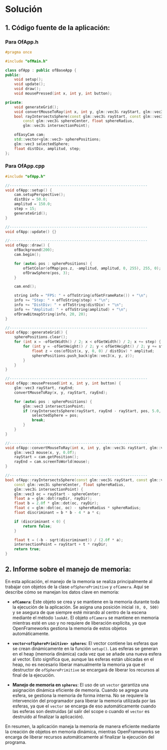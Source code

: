 
# Solución

## 1. **Código fuente de la aplicación:**

### Para OfApp.h
```cpp
#pragma once

#include "ofMain.h"

class ofApp : public ofBaseApp {
public:
    void setup();
    void update();
    void draw();
    void mousePressed(int x, int y, int button);

private:
    void generateGrid();
    void convertMouseToRay(int x, int y, glm::vec3& rayStart, glm::vec3& rayEnd);
    bool rayIntersectsSphere(const glm::vec3& rayStart, const glm::vec3& rayDir,
        const glm::vec3& sphereCenter, float sphereRadius,
        glm::vec3& intersectionPoint);

    ofEasyCam cam;
    std::vector<glm::vec3> spherePositions;
    glm::vec3 selectedSphere;
    float distDiv, amplitud, step;
};
```

### Para OfApp.cpp

``` cpp
#include "ofApp.h"

//--------------------------------------------------------------
void ofApp::setup() {
    cam.setupPerspective();
    distDiv = 50.0;
    amplitud = 150.0;
    step = 15;
    generateGrid();
}

//--------------------------------------------------------------
void ofApp::update() {}

//--------------------------------------------------------------
void ofApp::draw() {
    ofBackground(200);
    cam.begin();

    for (auto& pos : spherePositions) {
        ofSetColor(ofMap(pos.z, -amplitud, amplitud, 0, 255), 255, 0);
        ofDrawSphere(pos, 3);
    }

    cam.end();

    string info = "FPS: " + ofToString(ofGetFrameRate()) + "\n";
    info += "Step: " + ofToString(step) + "\n";
    info += "DistDiv: " + ofToString(distDiv) + "\n";
    info += "Amplitud: " + ofToString(amplitud) + "\n";
    ofDrawBitmapString(info, 20, 20);
}

//--------------------------------------------------------------
void ofApp::generateGrid() {
    spherePositions.clear();
    for (int x = -ofGetWidth() / 2; x < ofGetWidth() / 2; x += step) {
        for (int y = -ofGetHeight() / 2; y < ofGetHeight() / 2; y += step) {
            float z = cos(ofDist(x, y, 0, 0) / distDiv) * amplitud;
            spherePositions.push_back(glm::vec3(x, y, z));
        }
    }
}

//--------------------------------------------------------------
void ofApp::mousePressed(int x, int y, int button) {
    glm::vec3 rayStart, rayEnd;
    convertMouseToRay(x, y, rayStart, rayEnd);

    for (auto& pos : spherePositions) {
        glm::vec3 intersectionPoint;
        if (rayIntersectsSphere(rayStart, rayEnd - rayStart, pos, 5.0, intersectionPoint)) {
            selectedSphere = pos;
            break;
        }
    }
}

//--------------------------------------------------------------
void ofApp::convertMouseToRay(int x, int y, glm::vec3& rayStart, glm::vec3& rayEnd) {
    glm::vec3 mouse(x, y, 0.0f);
    rayStart = cam.getPosition();
    rayEnd = cam.screenToWorld(mouse);
}

//--------------------------------------------------------------
bool ofApp::rayIntersectsSphere(const glm::vec3& rayStart, const glm::vec3& rayDir,
    const glm::vec3& sphereCenter, float sphereRadius,
    glm::vec3& intersectionPoint) {
    glm::vec3 oc = rayStart - sphereCenter;
    float a = glm::dot(rayDir, rayDir);
    float b = 2.0f * glm::dot(oc, rayDir);
    float c = glm::dot(oc, oc) - sphereRadius * sphereRadius;
    float discriminant = b * b - 4 * a * c;

    if (discriminant < 0) {
        return false;
    }

    float t = (-b - sqrt(discriminant)) / (2.0f * a);
    intersectionPoint = rayStart + t * rayDir;
    return true;
}
```

## 2. **Informe sobre el manejo de memoria:**

En esta aplicación, el manejo de la memoria se realiza principalmente al trabajar con objetos de la clase `ofSpherePrimitive` y `ofCamera`. Aquí se describe cómo se manejan los datos clave en memoria:

- **`ofCamera`**: Este objeto se crea y se mantiene en la memoria durante toda la ejecución de la aplicación. Se asigna una posición inicial `(0, 0, 500)` y se asegura de que siempre esté mirando al centro de la escena mediante el método `lookAt`. El objeto `ofCamera` se mantiene en memoria mientras esté en uso y no requiere de liberación explícita, ya que OpenFrameworks gestiona la memoria de estos objetos automáticamente.

- **`vector<ofSpherePrimitive> spheres`**: El vector contiene las esferas que se crean dinámicamente en la función `setup()`. Las esferas se generan en el heap (memoria dinámica) cada vez que se añade una nueva esfera al vector. Esto significa que, aunque las esferas están ubicadas en el heap, no es necesario liberar manualmente la memoria ya que el destructor de `ofSpherePrimitive` se encargará de liberar los recursos al final de la ejecución.

- **Manejo de memoria en `spheres`**: El uso de un `vector` garantiza una asignación dinámica eficiente de memoria. Cuando se agrega una esfera, se gestiona la memoria de forma interna. No se requiere la intervención del programador para liberar la memoria utilizada por las esferas, ya que el `vector` se encarga de eso automáticamente cuando las esferas son destruidas (al salir del scope o cuando el `vector` es destruido al finalizar la aplicación).

En resumen, la aplicación maneja la memoria de manera eficiente mediante la creación de objetos en memoria dinámica, mientras OpenFrameworks se encarga de liberar recursos automáticamente al finalizar la ejecución del programa.


